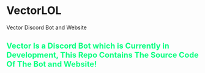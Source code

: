 # VectorLOL
Vector Discord Bot and Website
<style>
.Intro {
       font-size: 20px;
       color: springgreen;

}
</style>


<h1 class="Intro"> Vector Is a Discord Bot which is Currently in Development, This Repo Contains The Source Code Of The Bot and Website! </h1>
